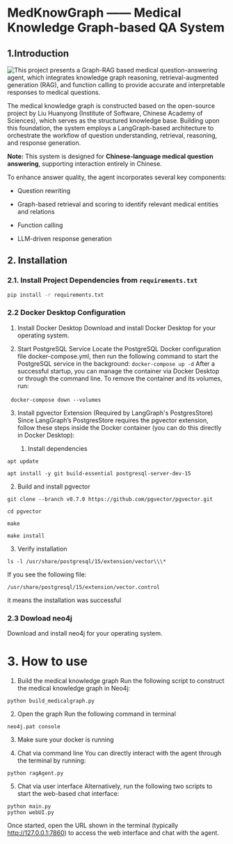 # MedKnowGraph —— Medical Knowledge Graph-based QA System

## 1.Introduction

<img src="./Medical Knowledge Graph-based QA System/graph.png" style="float:left"/>

This project presents a Graph-RAG based medical question-answering agent, which integrates knowledge graph reasoning, retrieval-augmented generation (RAG), and function calling to provide accurate and interpretable responses to medical questions.

The medical knowledge graph is constructed based on the open-source project by Liu Huanyong (Institute of Software, Chinese Academy of Sciences), which serves as the structured knowledge base. Building upon this foundation, the system employs a LangGraph-based architecture to orchestrate the workflow of question understanding, retrieval, reasoning, and response generation.

**Note:** This system is designed for **Chinese-language medical question answering**, supporting interaction entirely in Chinese.

To enhance answer quality, the agent incorporates several key components:

* Question rewriting

* Graph-based retrieval and scoring to identify relevant medical entities and relations

* Function calling

* LLM-driven response generation

## 2. Installation

### 2.1. Install Project Dependencies from `requirements.txt`

```bash
pip install -r requirements.txt
```

### 2.2 Docker Desktop Configuration

1. Install Docker Desktop
   Download and install Docker Desktop for your operating system.

2. Start PostgreSQL Service
   Locate the PostgreSQL Docker configuration file docker-compose.yml,
   then run the following command to start the PostgreSQL service in the background:
   `docker-compose up -d`
   After a successful startup, you can manage the container via Docker Desktop or through the command line.
   To remove the container and its volumes, run:

 	`docker-compose down --volumes`

3. Install pgvector Extension (Required by LangGraph's PostgresStore)
   Since LangGraph’s PostgresStore requires the pgvector extension, follow these steps inside the Docker container (you can do this directly in Docker Desktop):

   1. Install dependencies

```shell
apt update 

apt install -y git build-essential postgresql-server-dev-15 
```

2. Build and install pgvector

```shell
git clone --branch v0.7.0 https://github.com/pgvector/pgvector.git

cd pgvector

make

make install
```

3. Verify installation

```shell
ls -l /usr/share/postgresql/15/extension/vector\\\*
```

If you see the following file:

```
/usr/share/postgresql/15/extension/vector.control
```

it means the installation was successful

### 2.3 Dowload neo4j
Download and install neo4j for your operating system.

# 3. How to use
1. Build the medical knowledge graph
Run the following script to construct the medical knowledge graph in Neo4j:
```shell
python build_medicalgraph.py
```
2. Open the graph
Run the following command in terminal
```shell
neo4j.pat console
```
3. Make sure your docker is running

4. Chat via command line
You can directly interact with the agent through the terminal by running:
```shell
python ragAgent.py
```
5. Chat via user interface
Alternatively, run the following two scripts to start the web-based chat interface:
```shell
python main.py
python webUI.py
```
Once started, open the URL shown in the terminal (typically http://127.0.0.1:7860) to access the web interface and chat with the agent.

